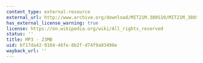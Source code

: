 ```yaml
---
content_type: external-resource
external_url: http://www.archive.org/download/MIT21M.380S10/MIT21M_380S10l14_vaggione_24var.mp3
has_external_license_warning: true
license: https://en.wikipedia.org/wiki/All_rights_reserved
status: ''
title: MP3 - 23MB
uid: bf17da42-9104-46fe-8b2f-d74f9a93498e
wayback_url: ''
---
```


